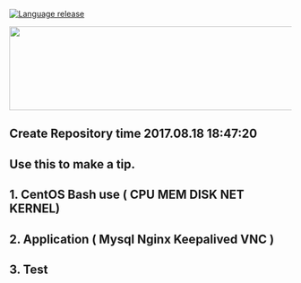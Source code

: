 [![Language release](https://img.shields.io/badge/bash-%204.4.12-green.svg)](http://www.xlink.cn/)

<div  align="center">
<img width="600" height="150" src="https://raw.githubusercontent.com/1740024005/Bash-Shell/master/Picture/linux-shell.jpg"/>
</div>


##  Create Repository time 2017.08.18 18:47:20
##  Use this to make a tip.


##  1. CentOS Bash use ( CPU MEM DISK NET KERNEL)
##  2. Application ( Mysql Nginx Keepalived VNC )
##  3. Test
